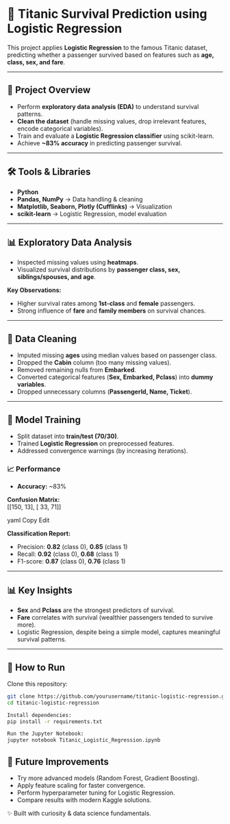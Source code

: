 # 🚢 Titanic Survival Prediction using Logistic Regression

This project applies **Logistic Regression** to the famous Titanic dataset, predicting whether a passenger survived based on features such as **age, class, sex, and fare**.

---

## 📌 Project Overview

- Perform **exploratory data analysis (EDA)** to understand survival patterns.  
- **Clean the dataset** (handle missing values, drop irrelevant features, encode categorical variables).  
- Train and evaluate a **Logistic Regression classifier** using scikit-learn.  
- Achieve **~83% accuracy** in predicting passenger survival.  

---

## 🛠️ Tools & Libraries

- **Python**  
- **Pandas, NumPy** → Data handling & cleaning  
- **Matplotlib, Seaborn, Plotly (Cufflinks)** → Visualization  
- **scikit-learn** → Logistic Regression, model evaluation  

---

## 📊 Exploratory Data Analysis

- Inspected missing values using **heatmaps**.  
- Visualized survival distributions by **passenger class, sex, siblings/spouses, and age**.  

**Key Observations:**
- Higher survival rates among **1st-class** and **female** passengers.  
- Strong influence of **fare** and **family members** on survival chances.  

---

## 🧹 Data Cleaning

- Imputed missing **ages** using median values based on passenger class.  
- Dropped the **Cabin** column (too many missing values).  
- Removed remaining nulls from **Embarked**.  
- Converted categorical features (**Sex, Embarked, Pclass**) into **dummy variables**.  
- Dropped unnecessary columns (**PassengerId, Name, Ticket**).  

---

## 🤖 Model Training

- Split dataset into **train/test (70/30)**.  
- Trained **Logistic Regression** on preprocessed features.  
- Addressed convergence warnings (by increasing iterations).  

### 📈 Performance

- **Accuracy:** ~83%  

**Confusion Matrix:**  
[[150, 13],
[ 33, 71]]

yaml
Copy
Edit

**Classification Report:**
- Precision: **0.82** (class 0), **0.85** (class 1)  
- Recall: **0.92** (class 0), **0.68** (class 1)  
- F1-score: **0.87** (class 0), **0.76** (class 1)  

---

## 📊 Key Insights

- **Sex** and **Pclass** are the strongest predictors of survival.  
- **Fare** correlates with survival (wealthier passengers tended to survive more).  
- Logistic Regression, despite being a simple model, captures meaningful survival patterns.  

---

## 🚀 How to Run

Clone this repository:
```bash
git clone https://github.com/yourusername/titanic-logistic-regression.git
cd titanic-logistic-regression

Install dependencies:
pip install -r requirements.txt

Run the Jupyter Notebook:
jupyter notebook Titanic_Logistic_Regression.ipynb

```
## 📌 Future Improvements

- Try more advanced models (Random Forest, Gradient Boosting).
- Apply feature scaling for faster convergence.
- Perform hyperparameter tuning for Logistic Regression.
- Compare results with modern Kaggle solutions.

✨ Built with curiosity & data science fundamentals.
